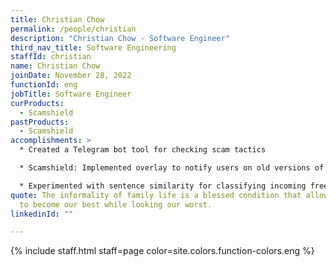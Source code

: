 ```yaml
---
title: Christian Chow
permalink: /people/christian
description: "Christian Chow - Software Engineer"
third_nav_title: Software Engineering
staffId: christian
name: Christian Chow
joinDate: November 28, 2022
functionId: eng
jobTitle: Software Engineer
curProducts:
  - Scamshield
pastProducts:
  - Scamshield
accomplishments: >
  * Created a Telegram bot tool for checking scam tactics

  * Scamshield: Implemented overlay to notify users on old versions of the app to update the app

  * Experimented with sentence similarity for classifying incoming free text responses that describe scams
quote: The informality of family life is a blessed condition that allows us all
  to become our best while looking our worst.
linkedinId: ""

---
```


{% include staff.html staff=page color=site.colors.function-colors.eng %}
